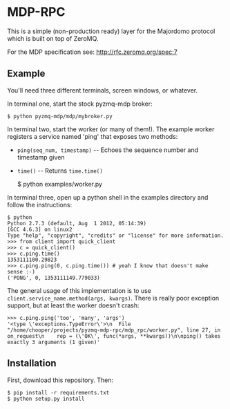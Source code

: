 MDP-RPC
=======

This is a simple (non-production ready) layer for the Majordomo protocol which
is built on top of ZeroMQ.

For the MDP specification see: http://rfc.zeromq.org/spec:7


Example
-------

You'll need three different terminals, screen windows, or whatever.

In terminal one, start the stock pyzmq-mdp broker:

    $ python pyzmq-mdp/mdp/mybroker.py 

In terminal two, start the worker (or many of them!). The example worker 
registers a service named 'ping' that exposes two methods:

* `ping(seq_num, timestamp)` -- Echoes the sequence number and timestamp given
* `time()` -- Returns `time.time()`


    $ python examples/worker.py 

In terminal three, open up a python shell in the examples directory and follow
the instructions:

    $ python
    Python 2.7.3 (default, Aug  1 2012, 05:14:39) 
    [GCC 4.6.3] on linux2
    Type "help", "copyright", "credits" or "license" for more information.
    >>> from client import quick_client
    >>> c = quick_client()
    >>> c.ping.time()
    1353111100.29823
    >>> c.ping.ping(0, c.ping.time()) # yeah I know that doesn't make sense :-)
    ('PONG', 0, 1353111149.779033)

The general usage of this implementation is to use
`client.service_name.method(args, kwargs)`. There is really poor exception
support, but at least the worker doesn't crash:

    >>> c.ping.ping('too', 'many', 'args')
    '<type \'exceptions.TypeError\'>\n  File "/home/chooper/projects/pyzmq-mdp-rpc/mdp_rpc/worker.py", line 27, in on_request\n    rep = (\'OK\', func(*args, **kwargs))\n\nping() takes exactly 3 arguments (1 given)'


Installation
------------

First, download this repository. Then:

    $ pip install -r requirements.txt
    $ python setup.py install


